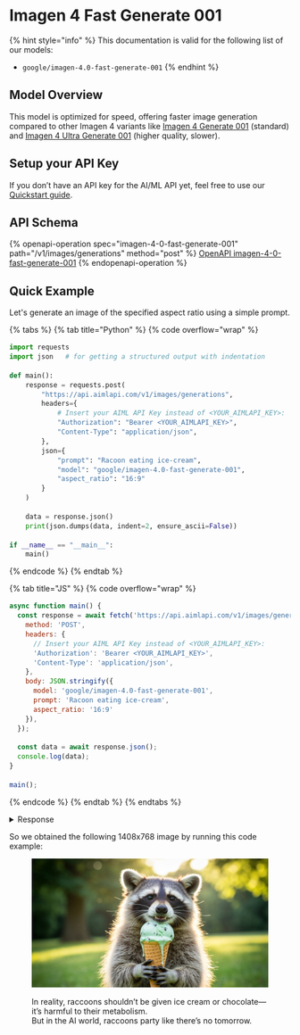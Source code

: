 # Imagen 4 Fast Generate 001

{% hint style="info" %}
This documentation is valid for the following list of our models:

* `google/imagen-4.0-fast-generate-001`
{% endhint %}

## Model Overview <a href="#model-overview" id="model-overview"></a>

This model is optimized for speed, offering faster image generation compared to other Imagen 4 variants like [Imagen 4 Generate 001](imagen-4-generate-001.md) (standard) and [Imagen 4 Ultra Generate 001](imagen-4-ultra-generate-001.md) (higher quality, slower).

## Setup your API Key <a href="#setup-your-api-key" id="setup-your-api-key"></a>

If you don’t have an API key for the AI/ML API yet, feel free to use our [Quickstart guide](https://docs.aimlapi.com/quickstart/setting-up).

## API Schema

{% openapi-operation spec="imagen-4-0-fast-generate-001" path="/v1/images/generations" method="post" %}
[OpenAPI imagen-4-0-fast-generate-001](https://raw.githubusercontent.com/aimlapi/api-docs/refs/heads/main/docs/api-references/image-models/Google/imagen-4.0-fast-generate-001.json)
{% endopenapi-operation %}

## Quick Example

Let's generate an image of the specified aspect ratio using a simple prompt.

{% tabs %}
{% tab title="Python" %}
{% code overflow="wrap" %}
```python
import requests
import json   # for getting a structured output with indentation

def main():
    response = requests.post(
        "https://api.aimlapi.com/v1/images/generations",
        headers={
            # Insert your AIML API Key instead of <YOUR_AIMLAPI_KEY>:
            "Authorization": "Bearer <YOUR_AIMLAPI_KEY>",
            "Content-Type": "application/json",
        },
        json={
            "prompt": "Racoon eating ice-cream",
            "model": "google/imagen-4.0-fast-generate-001",
            "aspect_ratio": "16:9"
        }
    )

    data = response.json()
    print(json.dumps(data, indent=2, ensure_ascii=False))

if __name__ == "__main__":
    main()
```
{% endcode %}
{% endtab %}

{% tab title="JS" %}
{% code overflow="wrap" %}
```javascript
async function main() {
  const response = await fetch('https://api.aimlapi.com/v1/images/generations', {
    method: 'POST',
    headers: {
      // Insert your AIML API Key instead of <YOUR_AIMLAPI_KEY>:
      'Authorization': 'Bearer <YOUR_AIMLAPI_KEY>',
      'Content-Type': 'application/json',
    },
    body: JSON.stringify({
      model: 'google/imagen-4.0-fast-generate-001',
      prompt: 'Racoon eating ice-cream',
      aspect_ratio: '16:9'
    }),
  });

  const data = await response.json();
  console.log(data);
}

main();
```
{% endcode %}
{% endtab %}
{% endtabs %}

<details>

<summary>Response</summary>

{% code overflow="wrap" %}
```json5
{
  "data": [
    {
      "mime_type": "image/png",
      "url": "https://cdn.aimlapi.com/generations/guepard/1758236595733-514db8bc-7cba-4d7b-8d6b-237c20375995.png",
      "prompt": "A raccoon, with a mischievous grin, holds a melting cone of mint chocolate chip ice cream in its front paws, enjoying a warm summer day in a picturesque park. The sunlight creates a gentle, golden glow around the raccoon, illuminating the soft, fluffy fur. The cone is dripping with ice cream, creating a scene of playful chaos. A detailed, high-quality photo with a shallow depth of field, blurring the background foliage, creating a soft and dreamy aesthetic. The vibrant green trees and lush grass provide a beautiful and tranquil setting for the raccoon's treat."
    }
  ],
  "meta": {
    "usage": {
      "tokens_used": 42000
    }
  }
}
```
{% endcode %}

</details>

So we obtained the following 1408x768 image by running this code example:

<figure><img src="../../../.gitbook/assets/1758236595733-514db8bc-7cba-4d7b-8d6b-237c20375995.png" alt=""><figcaption><p>In reality, raccoons shouldn’t be given ice cream or chocolate—it’s harmful to their metabolism. <br>But in the AI world, raccoons party like there’s no tomorrow.</p></figcaption></figure>
